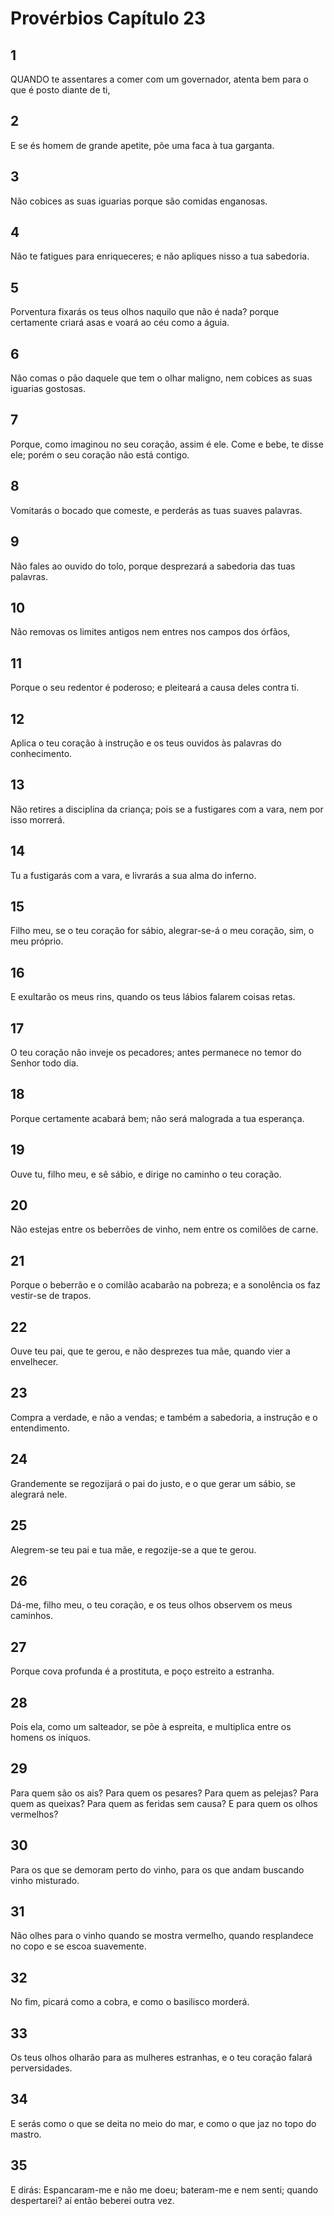 # Provérbios Capítulo 23

## 1
QUANDO te assentares a comer com um governador, atenta bem para o que é posto diante de ti,

## 2
E se és homem de grande apetite, põe uma faca à tua garganta.

## 3
Não cobices as suas iguarias porque são comidas enganosas.

## 4
Não te fatigues para enriqueceres; e não apliques nisso a tua sabedoria.

## 5
Porventura fixarás os teus olhos naquilo que não é nada? porque certamente criará asas e voará ao céu como a águia.

## 6
Não comas o pão daquele que tem o olhar maligno, nem cobices as suas iguarias gostosas.

## 7
Porque, como imaginou no seu coração, assim é ele. Come e bebe, te disse ele; porém o seu coração não está contigo.

## 8
Vomitarás o bocado que comeste, e perderás as tuas suaves palavras.

## 9
Não fales ao ouvido do tolo, porque desprezará a sabedoria das tuas palavras.

## 10
Não removas os limites antigos nem entres nos campos dos órfãos,

## 11
Porque o seu redentor é poderoso; e pleiteará a causa deles contra ti.

## 12
Aplica o teu coração à instrução e os teus ouvidos às palavras do conhecimento.

## 13
Não retires a disciplina da criança; pois se a fustigares com a vara, nem por isso morrerá.

## 14
Tu a fustigarás com a vara, e livrarás a sua alma do inferno.

## 15
Filho meu, se o teu coração for sábio, alegrar-se-á o meu coração, sim, o meu próprio.

## 16
E exultarão os meus rins, quando os teus lábios falarem coisas retas.

## 17
O teu coração não inveje os pecadores; antes permanece no temor do Senhor todo dia.

## 18
Porque certamente acabará bem; não será malograda a tua esperança.

## 19
Ouve tu, filho meu, e sê sábio, e dirige no caminho o teu coração.

## 20
Não estejas entre os beberrões de vinho, nem entre os comilões de carne.

## 21
Porque o beberrão e o comilão acabarão na pobreza; e a sonolência os faz vestir-se de trapos.

## 22
Ouve teu pai, que te gerou, e não desprezes tua mãe, quando vier a envelhecer.

## 23
Compra a verdade, e não a vendas; e também a sabedoria, a instrução e o entendimento.

## 24
Grandemente se regozijará o pai do justo, e o que gerar um sábio, se alegrará nele.

## 25
Alegrem-se teu pai e tua mãe, e regozije-se a que te gerou.

## 26
Dá-me, filho meu, o teu coração, e os teus olhos observem os meus caminhos.

## 27
Porque cova profunda é a prostituta, e poço estreito a estranha.

## 28
Pois ela, como um salteador, se põe à espreita, e multiplica entre os homens os iníquos.

## 29
Para quem são os ais? Para quem os pesares? Para quem as pelejas? Para quem as queixas? Para quem as feridas sem causa? E para quem os olhos vermelhos?

## 30
Para os que se demoram perto do vinho, para os que andam buscando vinho misturado.

## 31
Não olhes para o vinho quando se mostra vermelho, quando resplandece no copo e se escoa suavemente.

## 32
No fim, picará como a cobra, e como o basilisco morderá.

## 33
Os teus olhos olharão para as mulheres estranhas, e o teu coração falará perversidades.

## 34
E serás como o que se deita no meio do mar, e como o que jaz no topo do mastro.

## 35
E dirás: Espancaram-me e não me doeu; bateram-me e nem senti; quando despertarei? aí então beberei outra vez.

